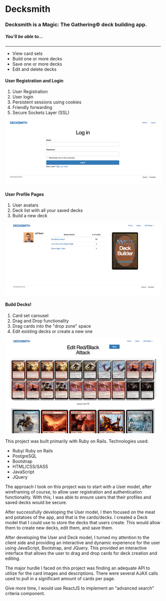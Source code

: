 # Decksmith
### Decksmith is a Magic: The Gathering&copy; deck building app.

##### You'll be able to...
--------------------------
- View card sets
- Build one or more decks
- Save one or more decks
- Edit and delete decks

#### User Registration and Login
1. User Registration
2. User login
3. Persistent sessions using cookies
4. Friendly forwarding
5. Secure Sockets Layer (SSL)

![screenshot3](app/assets/images/screenshot3.png)

#### User Profile Pages
1. User avatars
2. Deck list with all your saved decks
3. Build a new deck

![screenshot1](app/assets/images/screenshot1.png)

#### Build Decks!
1. Card set carousel
2. Drag and Drop functionality
3. Drag cards into the "drop zone" space
4. Edit existing decks or create a new one

![screenshot2](app/assets/images/screenshot2.png)

This project was built primarily with Ruby on Rails.
Technologies used:
- Ruby/ Ruby on Rails
- PostgreSQL
- Bootstrap
- HTML/CSS/SASS
- JavaScript
- JQuery

The approach I took on this project was to start with a User model, after wireframing of course, to allow user registration and authentication functionality. With this, I was able to ensure users that their profiles and saved decks would be secure.

After successfully developing the User model, I then focused on the meat and potatoes of the app, and that is the cards/decks. I created a Deck model that I could use to store the decks that users create. This would allow them to create new decks, edit them, and save them.

After developing the User and Deck model, I turned my attention to the client side and providing an interactive and dynamic experience for the user using JavaScript, Bootstrap, and JQuery. This provided an interactive interface that allows the user to drag and drop cards for deck creation and editing.

The major hurdle I faced on this project was finding an adequate API to utilize for the card images and descriptions. There were several AJAX calls used to pull in a significant amount of cards per page.

Give more time, I would use ReactJS to implement an "advanced search" criteria component.
